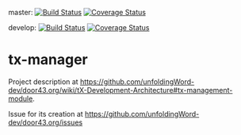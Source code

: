 master:
[![Build Status](https://travis-ci.org/unfoldingWord-dev/tx-manager.svg?branch=master)](https://travis-ci.org/unfoldingWord-dev/tx-manager) 
[![Coverage Status](https://coveralls.io/repos/github/unfoldingWord-dev/tx-manager/badge.svg?branch=master)](https://coveralls.io/github/unfoldingWord-dev/tx-manager?branch=master)

develop:
[![Build Status](https://travis-ci.org/unfoldingWord-dev/tx-manager.svg?branch=develop)](https://travis-ci.org/unfoldingWord-dev/tx-manager) 
[![Coverage Status](https://coveralls.io/repos/github/unfoldingWord-dev/tx-manager/badge.svg?branch=develop)](https://coveralls.io/github/unfoldingWord-dev/tx-manager?branch=develop)

# tx-manager

Project description at https://github.com/unfoldingWord-dev/door43.org/wiki/tX-Development-Architecture#tx-management-module.

Issue for its creation at https://github.com/unfoldingWord-dev/door43.org/issues
